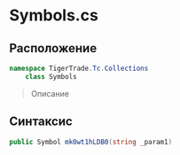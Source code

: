 
# Symbols.cs
## Расположение
```csharp
namespace TigerTrade.Tc.Collections  
    class Symbols
```

> Описание

## Синтаксис
```csharp
public Symbol mk0wt1hLDB0(string _param1)
```
